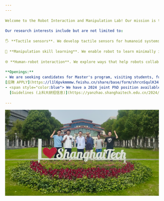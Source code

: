 ```yaml
---
---

Welcome to the Robot Interaction and Manipulation Lab! Our mission is to develop tactile sensing capabilities for humanoid robots.

Our research interests include but are not limited to:

🖐️ **Tactile sensors**. We develop tactile sensors for humanoid systems.

🧠 **Manipulation skill learning**. We enable robot to learn minimally intrusive object manipulation skills through tactile sensing. 

🌐 **Human-robot interaction**. We explore ways that help robots collaborate with human in contact-rich environments, such as teleoperation. 

**Openings:** 
- We are seeking candidates for Master's program, visiting students, full-time Research Assistants, Research Associates, and PostDocs. If you are passionate to work with us, please fill in this form:
[应聘 APPLY](https://l1l6pvkmmmw.feishu.cn/share/base/form/shrcnSqulK34HeHeSwWuzwVkxMd){: .button}
- <span style="color:blue"> We have a 2024 joint PhD position available with BIGAI (北京通用人工智能研究院), focusing on robot manipulation, teleoperation, and related areas (application deadline: May 29 2024). Feel free to contact us by email.  For application details, please refer to
  [Guidelines (上科大研招信息)](https://yanzhao.shanghaitech.edu.cn/2024/0428/c2420a1094332/page.htm)  </span>

---
```




<p align="center">
  <img src="images/lab-photo.PNG">
</p>